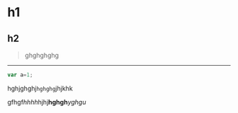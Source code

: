 # h1
## h2

> ghghghghg


---

```js
var a=1;
```

hghjghghj`hghghg`jhjkhk


gfhgf*hhhh*hjhj**hghgh**_yghgu_

